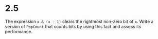 # 2.5

The expression `x & (x - 1)` clears the rightmost non-zero bit of `x`. Write a
version of `PopCount` that counts bits by using this fact and assess its
performance.
